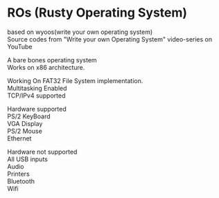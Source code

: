 # ROs (Rusty Operating System)
based on wyoos(write your own operating system)</br>
Source codes from "Write your own Operating System" video-series on YouTube</br>

A bare bones operating system</br>
Works on x86 architecture.</br>

Working On FAT32 File System implementation.</br>
Multitasking Enabled</br>
TCP/IPv4 supported</br>

Hardware supported</br>
PS/2 KeyBoard</br>
VGA Display</br>
PS/2 Mouse</br>
Ethernet</br>

Hardware not supported</br>
All USB inputs</br>
Audio</br>
Printers</br>
Bluetooth</br>
Wifi</br>
